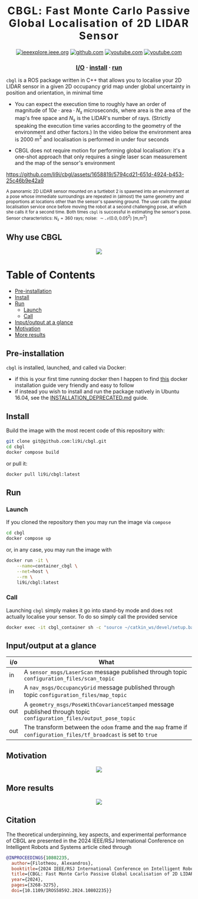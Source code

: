 <h1 align='center' style="text-align:center; font-weight:bold; font-size:2.0em;letter-spacing:2.0px;"> CBGL: Fast Monte Carlo Passive Global Localisation of 2D LIDAR Sensor </h1>

<div align="center">

[![ieeexplore.ieee.org](https://img.shields.io/badge/IEEE/RSJ_IROS_2024_paper-00629B)](https://ieeexplore.ieee.org/stamp/stamp.jsp?tp=&arnumber=10802235) [![github.com](https://img.shields.io/badge/pitch-333333)](https://github.com/cbgl/IROS-2024-presentations-resources/blob/master/cbgl_pitch/presentation/IROS24_0101_presentation.pdf) [![youtube.com](https://img.shields.io/badge/2'_presentation-YouTube-FF0000)](https://www.youtube.com/watch?v=xaDKjI0WkDc) [![youtube.com](https://img.shields.io/badge/In_depth-YouTube-FF0000)](https://www.youtube.com/watch?v=TvTNEDGp-NU)

</div>

<h3 align="center">
    <a href="#inputoutput-at-a-glance">I/O</a>
    <span> · </span>
    <a href="#pre-installation">install</a>
    <span> · </span>
    <a href="#run">run</a>
</h3>

`cbgl` is a ROS package written in C++ that allows you to localise your 2D LIDAR sensor in a given 2D occupancy grid map under global uncertainty in position and orientation, in minimal time

- You can expect the execution time to roughly have an order of magnitude of $`10e \cdot \text{area} \cdot N_s`$ microseconds, where $\text{area}$ is the area of the map's free space and $`N_s`$ is the LIDAR's number of rays. (Strictly speaking the execution time varies according to the geometry of the environment and other factors.) In the video below the environment area is $`2000`$ m$`^2`$ and localisation is performed in under four seconds

- CBGL does not require motion for performing global localisation: it's a one-shot approach that only requires a single laser scan measurement and the map of the sensor's environment

<!--
Click on the image for a brief demo
[![CBGL in Willowgarage](https://img.youtube.com/vi/DkKdxFNJG4g/maxresdefault.jpg)](https://youtu.be/DkKdxFNJG4g)
-->

https://github.com/li9i/cbgl/assets/1658819/5794cd21-651d-4924-b453-25c46b9e42a9

<sub>A panoramic 2D LIDAR sensor mounted on a turtlebot 2 is spawned into
an environment at a pose whose immediate surroundings are repeated in (almost)
the same geometry and proportions at locations other than the sensor's spawning
ground. The user calls the global localisation service once before moving the
robot at a second challenging pose, at which she calls it for a second time.
Both times `cbgl` is successful in estimating the sensor's pose. Sensor
characteristics: $`N_s = 360`$ rays; noise: $`\sim \mathcal{N} (0.0, 0.05^2)`$ [m,m$`^2`$]</sub>

## Why use CBGL

<p align="center">
  <img src="https://i.imgur.com/kAD8AmS.png?1">
</p>

Table of Contents
=================

* [Pre-installation](#pre-installation)
* [Install](#install)
* [Run](#run)
  * [Launch](#launch)
  * [Call](#call)
* [Input/output at a glance](#inputoutput-at-a-glance)
* [Motivation](#motivation)
* [More results](#more-results)

## Pre-installation

`cbgl` is installed, launched, and called via Docker:

- if this is your first time running docker then I happen to find [this](https://youtu.be/SAMPOK_lazw?t=67) docker installation guide very friendly and easy to follow
- if instead you wish to install and run the package natively in Ubuntu 16.04, see the [INSTALLATION_DEPRECATED.md](https://github.com/li9i/cbgl/blob/master/INSTALLATION_DEPRECATED.md) guide.

## Install

Build the image with the most recent code of this repository with:

```sh
git clone git@github.com:li9i/cbgl.git
cd cbgl
docker compose build
```

or pull it:

```sh
docker pull li9i/cbgl:latest
```

## Run

### Launch

If you cloned the repository then you may run the image via `compose`

```sh
cd cbgl
docker compose up
```

or, in any case, you may run the image with

```sh
docker run -it \
    --name=container_cbgl \
    --net=host \
    --rm \
    li9i/cbgl:latest
```

### Call

Launching `cbgl` simply makes it go into stand-by mode and does not actually localise your sensor. To do so simply call the provided service

```sh
docker exec -it cbgl_container sh -c "source ~/catkin_ws/devel/setup.bash; rosservice call global_localization"
```

## Input/output at a glance

| i/o | What                                                                                                                |
| --- | ------------------------------------------------------------------------------------------------------------------- |
| in  | A `sensor_msgs/LaserScan` message published through topic `configuration_files/scan_topic`                          |
| in  | A `nav_msgs/OccupancyGrid` message published through topic `configuration_files/map_topic`                          |
| out | A `geometry_msgs/PoseWithCovarianceStamped` message published through topic `configuration_files/output_pose_topic` |
| out | The transform between the `odom` frame and the `map` frame if `configuration_files/tf_broadcast` is set to `true`   |

## Motivation

<p align="center">
  <img src="https://i.imgur.com/LQBwg7G.png">
</p>

## More results

<p align="center">
  <img src="https://i.imgur.com/0qt3chL.png">
</p>

## Citation

The theoretical underpinning, key aspects, and experimental performance of CBGL are presented in the 2024 IEEE/RSJ International Conference on Intelligent Robots and Systems article cited through

```bibtex
@INPROCEEDINGS{10802235,
  author={Filotheou, Alexandros},
  booktitle={2024 IEEE/RSJ International Conference on Intelligent Robots and Systems (IROS)},
  title={CBGL: Fast Monte Carlo Passive Global Localisation of 2D LIDAR Sensor},
  year={2024},
  pages={3268-3275},
  doi={10.1109/IROS58592.2024.10802235}}
```
